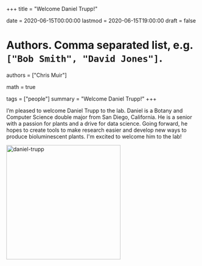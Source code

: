 +++
title = "Welcome Daniel Trupp!"

date = 2020-06-15T00:00:00
lastmod = 2020-06-15T19:00:00
draft = false

# Authors. Comma separated list, e.g. `["Bob Smith", "David Jones"]`.
authors = ["Chris Muir"]

math = true

tags = ["people"]
summary = "Welcome Daniel Trupp!"
+++

I’m pleased to welcome Daniel Trupp to the lab. Daniel is a Botany and Computer Science double major from San Diego, California. He is a senior with a passion for plants and a drive for data science. Going forward, he hopes to create tools to make research easier and develop new ways to produce bioluminescent plants. I'm excited to welcome him to the lab! 

<img alt = 'daniel-trupp' width='300' src='/img/daniel-trupp.jpg' ALIGN = 'center'/>
